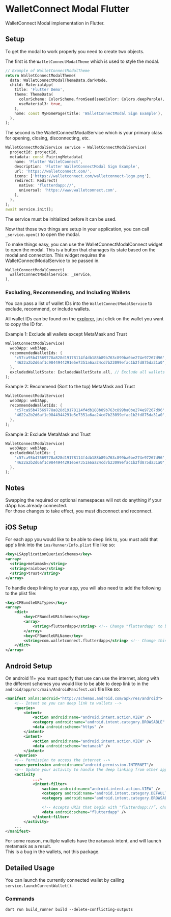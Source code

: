 # WalletConnect Modal Flutter

WalletConnect Modal implementation in Flutter.

## Setup

To get the modal to work properly you need to create two objects.

The first is the `WalletConnectModalTheme` which is used to style the modal.

```dart
// Example of WalletConnectModalTheme
return WalletConnectModalTheme(
  data: WalletConnectModalThemeData.darkMode,
  child: MaterialApp(
    title: 'Flutter Demo',
    theme: ThemeData(
      colorScheme: ColorScheme.fromSeed(seedColor: Colors.deepPurple),
      useMaterial3: true,
    ),
    home: const MyHomePage(title: 'WalletConnectModal Sign Example'),
  ),
);
```

The second is the WalletConnectModalService which is your primary class for opening, closing, disconnecting, etc.

```dart
WalletConnectModalService service = WalletConnectModalService(
  projectId: projectId, 
  metadata: const PairingMetadata(
    name: 'Flutter WalletConnect',
    description: 'Flutter WalletConnectModal Sign Example',
    url: 'https://walletconnect.com/',
    icons: ['https://walletconnect.com/walletconnect-logo.png'],
    redirect: Redirect(
      native: 'flutterdapp://',
      universal: 'https://www.walletconnect.com',
    ),
  ),
);
await service.init();
```

The service must be initialized before it can be used.

Now that those two things are setup in your application, you can call `_service.open()` to open the modal.

To make things easy, you can use the WalletConnectModalConnect widget to open the modal.
This is a button that chanages its state based on the modal and connection.
This widget requires the WalletConnectModalService to be passed in.

```dart
WalletConnectModalConnect(
  walletConnectModalService: _service,
),
```

### Excluding, Recommending, and Including Wallets

You can pass a list of wallet IDs into the `WalletConnectModalService` to exclude, recommend, or include wallets.

All wallet IDs can be found on the [explorer](https://walletconnect.com/explorer?type=wallet), just click on the wallet you want to copy the ID for.

Example 1: Exclude all wallets except MetaMask and Trust

```dart
WalletConnectModalService(
  web3App: web3App,
  recommendedWalletIds: {
    'c57ca95b47569778a828d19178114f4db188b89b763c899ba0be274e97267d96', // MetaMask
    '4622a2b2d6af1c9844944291e5e7351a6aa24cd7b23099efac1b2fd875da31a0', // Trust
  },
  excludedWalletState: ExcludedWalletState.all, // Exclude all wallets except the two above
);
```

Example 2: Recommend (Sort to the top) MetaMask and Trust

```dart
WalletConnectModalService(
  web3App: web3App,
  recommendedWalletIds: {
    'c57ca95b47569778a828d19178114f4db188b89b763c899ba0be274e97267d96', // MetaMask
    '4622a2b2d6af1c9844944291e5e7351a6aa24cd7b23099efac1b2fd875da31a0', // Trust
  },
);
```

Example 3: Exclude MetaMask and Trust

```dart
WalletConnectModalService(
  web3App: web3App,
  excludedWalletIds: {
    'c57ca95b47569778a828d19178114f4db188b89b763c899ba0be274e97267d96', // MetaMask
    '4622a2b2d6af1c9844944291e5e7351a6aa24cd7b23099efac1b2fd875da31a0', // Trust
  },
);
```

## Notes

Swapping the required or optional namespaces will not do anything if your dApp has already connected.  
For those changes to take effect, you must disconnect and reconnect.  

## iOS Setup

For each app you would like to be able to deep link to, you must add that app's link into the `ios/Runner/Info.plist` file like so:

```xml
<key>LSApplicationQueriesSchemes</key>
<array>
  <string>metamask</string>
  <string>rainbow</string>
  <string>trust</string>
</array>
```

To handle deep linking to your app, you will also need to add the following to the plist file:

```xml
<key>CFBundleURLTypes</key>
<array>
    <dict>
        <key>CFBundleURLSchemes</key>
        <array>
            <string>flutterdapp</string> <!-- Change "flutterdapp" to be your deep link -->
        </array>
        <key>CFBundleURLName</key>
        <string>com.walletconnect.flutterdapp</string> <!-- Change this package name to be your package -->
    </dict>
</array>
```

## Android Setup

On android 11+ you must specify that use can use the internet, along with the different schemes you would like to be able to deep link to in the `android/app/src/main/AndroidManifest.xml` file like so:

```xml
<manifest xmlns:android="http://schemas.android.com/apk/res/android">
    <!-- Intent so you can deep link to wallets -->
    <queries>
        <intent>
            <action android:name="android.intent.action.VIEW" />
            <category android:name="android.intent.category.BROWSABLE" />
            <data android:scheme="https" />
        </intent>
        <intent>
            <action android:name="android.intent.action.VIEW" />
            <data android:scheme="metamask" />
        </intent>
    </queries>
    <!-- Permission to access the internet -->
    <uses-permission android:name="android.permission.INTERNET"/>
    <!-- Update your activity to handle the deep linking from other apps -->
    <activity
            ...>
            <intent-filter>
                <action android:name="android.intent.action.VIEW" />
                <category android:name="android.intent.category.DEFAULT" />
                <category android:name="android.intent.category.BROWSABLE" />

                <!-- Accepts URIs that begin with "flutterdapp://”, change this to be your deep link -->
                <data android:scheme="flutterdapp" />
            </intent-filter>
        </activity>
    ...
</manifest>
```

For some reason, multiple wallets have the `metamask` intent, and will launch metamask as a result.  
This is a bug in the wallets, not this package.  

## Detailed Usage

You can launch the currently connected wallet by calling `service.launchCurrentWallet()`.

### Commands

`dart run build_runner build --delete-conflicting-outputs`


